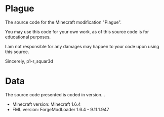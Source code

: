 Plague
======

The source code for the Minecraft modification "Plague".

You may use this code for your own work, as of this source code is for educational purposes.

I am not responsible for any damages may happen to your code upon using this source.

Sincerely, p1-r_squar3d

Data
======

The source code presented is coded in version...

- Minecraft version: Minecraft 1.6.4
- FML version: ForgeModLoader 1.6.4 - 9.11.1.947
